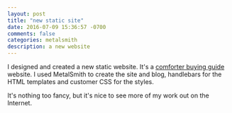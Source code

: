 ```yaml
---
layout: post
title: "new static site"
date: 2016-07-09 15:36:57 -0700
comments: false
categories: metalsmith
description: a new website
---
```


I designed and created a new static website. It's a <a href="http://comfortersetguide.com/">comforter buying guide</a> website. I used MetalSmith to create the site and blog, handlebars for the HTML templates and customer CSS for the styles. 

<!--more-->

It's nothing too fancy, but it's nice to see more of my work out on the Internet.
